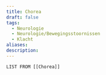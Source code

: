 ```yaml
---
title: Chorea
draft: false
tags:
  - Neurologie
  - Neurologie/Bewegingsstoornissen
  - Klacht
aliases: 
description:
---
```




```dataview
LIST FROM [[Chorea]]



```

